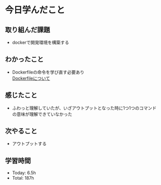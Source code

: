 # 今日学んだこと
## 取り組んだ課題
- dockerで開発環境を構築する
## わかったこと
- Dockerfileの命令を学び直す必要あり
<br>[Dockerfileについて](https://qiita.com/hutoboshi/items/2bb6eb71dee9b23a2dcd)
## 感じたこと
- ふわっと理解していたが、いざアウトプットとなった時に1つ1つのコマンドの意味が理解できていなかった
## 次やること
- アウトプットする
## 学習時間
- Today: 6.5h
- Total: 187h